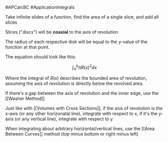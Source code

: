 #APCalcBC #ApplicationIntegrals 

Take infinite slides of a function, find the area of a single slice, and add all slices

Slices ("discs") will be **coaxial** to the axis of revolution

The radius of each respective disk will be equal to the y-value of the function at that point.

The equation should look like this:

$$
\int_a^b{\pi R(x)^2}dx 
$$

Where the integral of $R(x)$ describes the bounded area of revolution, assuming the axis of revolution is directly below the revolved area.

If there's a gap between the axis of revolution and the inner edge, use the [[Washer Method]]


Just like with [[Volumes with Cross Sections]], if the axis of revolution is the x-axis (or any other horizonatal line), integrate with respect to x, if it's the y-axis (or any vertical line), integrate wtih respect to y

When integrating about arbitrary horizontal/vertical lines, use the [[Area Between Curves]] method (top minus bottom or right minus left)


